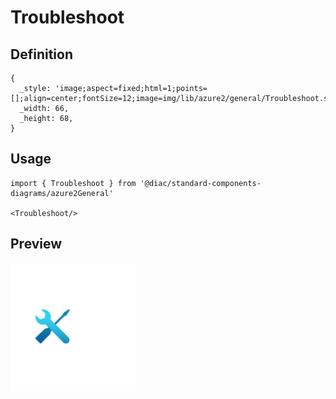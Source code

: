 # Troubleshoot

## Definition

```
{
  _style: 'image;aspect=fixed;html=1;points=[];align=center;fontSize=12;image=img/lib/azure2/general/Troubleshoot.svg;strokeColor=none;',
  _width: 66,
  _height: 68,
}
```

## Usage

```
import { Troubleshoot } from '@diac/standard-components-diagrams/azure2General'

<Troubleshoot/>
```

## Preview

<img src="./troubleshoot.png" width="200"/>

